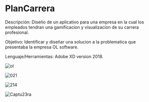 # PlanCarrera

Descripción: Diseño de un aplicativo para una empresa en la cual los empleados tendran una gamificacion y visualizacion de su carrera profesional.

Objetivo: Identificar y diseñar una solucion a la problematica que presentaba la empresa OL software. 

Lenguaje/Herramientas: Adobe XD version 2018.

![ol](https://user-images.githubusercontent.com/53912323/111043758-4b262180-8412-11eb-84be-dd0c7a752d99.PNG)

![021](https://user-images.githubusercontent.com/53912323/111043794-86285500-8412-11eb-84b0-9e5f8dc925d1.PNG)

![214](https://user-images.githubusercontent.com/53912323/111043798-8aed0900-8412-11eb-9efa-c95bd4f51990.PNG)


![Captu23ra](https://user-images.githubusercontent.com/53912323/111043799-8f192680-8412-11eb-9de8-ff6966cabae9.PNG)
